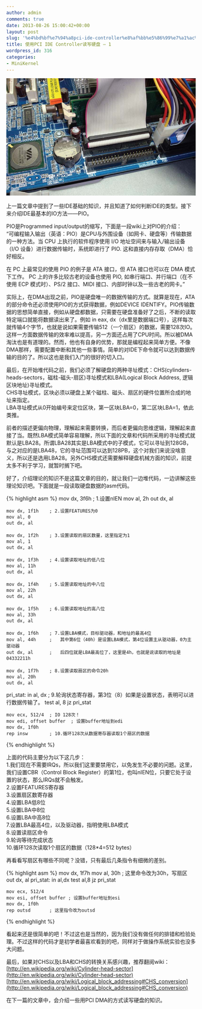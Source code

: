 ```yaml
---
author: admin
comments: true
date: 2013-08-26 15:00:42+00:00
layout: post
slug: '%e4%bd%bf%e7%94%a8pci-ide-controller%e8%af%bb%e5%86%99%e7%a1%ac%e7%9b%98-1'
title: 使用PCI IDE Controller读写硬盘 – 1
wordpress_id: 316
categories:
- MiniKernel
---
```


[![PIO_hd04](/uploads/2013/08/PIO_hd04.jpg)](/uploads/2013/08/PIO_hd04.jpg)

上一篇文章中提到了一些IDE基础的知识，并且知道了如何判断IDE的类型。接下来介绍IDE最基本的IO方法——PIO。

PIO是Programmed input/output的缩写，下面是一段wiki上对PIO的介绍：  
“可编程输入输出（英语：PIO）是CPU与外围设备（如网卡、硬盘等）传输数据的一种方法。当 CPU 上执行的软件程序使用 I/O 地址空间来与输入/输出设备（I/O 设备）进行数据传输时，系统即进行了 PIO. 这和直接内存存取（DMA）恰好相反。

在 PC 上最常见的使用 PIO 的例子是 ATA 接口，但 ATA 接口也可以在 DMA 模式下工作。 PC 上的许多比较古老的设备也使用 PIO, 如串行端口、并行端口（在不使用 ECP 模式时）、PS/2 接口、MIDI 接口、内部时钟以及一些古老的网卡。”

实际上，在DMA出现之前，PIO是硬盘唯一的数据传输的方式。就算是现在，ATA的部分命令还必须使用PIO的方式获得数据，例如DEVICE IDENTIFY。PIO传输数据的思想简单直接，例如从硬盘都数据，只需要在硬盘准备好了之后，不断的读取特定端口就能将数据读出来了。例如 in eax, dx（dx里是数据端口号），这样每次就传输4个字节，也就是说如果需要传输512（一个扇区）的数据，需要128次IO。这样一方面数据传输的效率难以提高，另一方面还占用了CPU时间。所以被DMA淘汰也是有道理的。然而，他也有自身的优势，那就是编程起来简单方便。不像DMA那样，需要配置中断和其他一些事情。简单的对IDE下命令就可以达到数据传输的目的了。所以这也是我们入门的很好的切入口。

最后，在开始堆代码之前，我们必须了解硬盘的两种寻址模式：CHS(cylinders-heads-sectors，磁柱-磁头-扇区)寻址模式和LBA(Logical Block Address, 逻辑区块地址)寻址模式。  
CHS寻址模式，区块必须以硬盘上某个磁柱、磁头、扇区的硬件位置所合成的地址来指定。  
LBA寻址模式从0开始编号来定位区块，第一区块LBA=0，第二区块LBA=1，依此类推。  

前者的描述更偏向物理，理解起来需要转换，而后者更偏向思维逻辑，理解起来直接了当。既然LBA模式简单容易理解，所以下面的文章和代码所采用的寻址模式就默认是LBA28。所谓LBA28其实是LBA模式中的子模式，它可以寻址到128GB，与之对应的是LBA48，它的寻址范围可以达到128PB，这个对我们来说没啥意义，所以还是选用LBA28。另外CHS模式还需要解释硬盘机械方面的知识，前提太多不利于学习，就暂时搁下吧。

好了，介绍理论的知识不是这篇文章的目的，就让我们一边堆代码，一边讲解这些理论知识吧。下面就是一段读取硬盘数据的asm代码。


{% highlight asm %}
    mov dx, 3f6h    ; 1.设置nIEN
    mov al, 2h
    out dx, al
    
    mov dx, 1f1h    ; 2.设置FEATURES为0
    mov al, 0
    out dx, al
        
    mov dx, 1f2h    ; 3.设置读取的扇区数量，这里指定为1
    mov al, 1
    out dx, al
        
    mov dx, 1f3h    ; 4.设置读取地址的低八位
    mov al, 11h
    out dx, al
        
    mov dx, 1f4h    ; 5.设置读取地址的中八位
    mov al, 22h
    out dx, al
        
    mov dx, 1f5h    ; 6.设置读取地址的高八位
    mov al, 33h
    out dx, al
    
    mov dx, 1f6h    ; 7.设置LBA模式，目标驱动器，和地址的最高4位
    mov al, 44h     ;   其中第6位（40h）是设置LBA模式，第4位设置主从驱动器，0为主驱动器
    out dx, al      ;   后四位就是LBA最高位了，这里是4h，也就是说读取的地址是04332211h
        
    mov dx, 1f7h    ; 8.设置读取扇区的命令20h
    mov al, 20h
    out dx, al
pri_stat:
    in al, dx       ; 9.轮询状态寄存器，第3位（8）如果是设置状态，表明可以进行数据传输了。
    test al, 8
    jz pri_stat
         
    mov ecx, 512/4  ; IO 128次！
    mov edi, offset buffer  ; 设置buffer地址到edi
    mov dx, 1f0h
    rep insw        ; 10.循环128次从数据寄存器读取1个扇区的数据
 {% endhighlight %}

上面的代码主要分为以下这几步：  
1.我们现在不需要IRQs，所以我们这里要禁用它，以免发生不必要的问题。这里，我们设置CBR（Control Block Register）的第1位，也叫nIEN位，只要它处于设置的状态，那么IRQs就不会触发。  
2.设置FEATURES寄存器  
3.设置扇区数寄存器  
4.设置LBA低8位  
5.设置LBA中8位  
6.设置LBA中高8位  
7.设置LBA最高4位，以及驱动器，指明使用LBA模式  
8.设置读扇区命令  
9.轮询等待完成状态  
10.循环128次读取1个扇区的数据（128*4=512 bytes）  

再看看写扇区有哪些不同呢？没错，只有最后几条指令有细微的差别。


{% highlight asm %}
    mov dx, 1f7h
    mov al, 30h     ; 这里命令改为30h，写扇区
    out dx, al
pri_stat:
    in al,dx
    test al,8
    jz pri_stat
    
    mov ecx, 512/4
    mov esi, offset buffer ; 设置buffer地址到esi
    mov dx, 1f0h
    rep outsd       ; 这里指令改为outsd
 {% endhighlight %}

看起来还是很简单的吧！不过这也是当然的，因为我们没有做任何的排错和检验处理。不过这样的代码才是初学者最喜欢看到的吧，同样对于做操作系统实验也没多大问题。

最后，如果对CHS以及LBA和CHS的转换关系感兴趣，推荐翻阅wiki：  
[http://en.wikipedia.org/wiki/Cylinder-head-sector](http://en.wikipedia.org/wiki/Cylinder-head-sector)  
[http://en.wikipedia.org/wiki/Logical_block_addressing#CHS_conversion](http://en.wikipedia.org/wiki/Logical_block_addressing#CHS_conversion)  

在下一篇的文章中，会介绍一些用PCI DMA的方式读写硬盘的知识。
